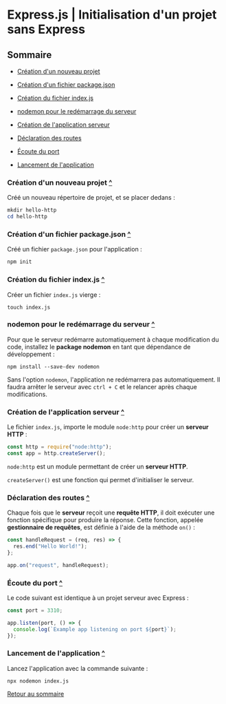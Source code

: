 # Express.js | Initialisation d'un projet sans Express

## Sommaire

- [Création d'un nouveau projet](#création-dun-nouveau-projet)

- [Création d'un fichier package.json](#création-dun-fichier-packagejson)

- [Création du fichier index.js](#création-du-fichier-indexjs)

- [nodemon pour le redémarrage du serveur](#nodemon-pour-le-redémarrage-du-serveur)

- [Création de l'application serveur](#création-de-lapplication-serveur)

- [Déclaration des routes](#déclaration-des-routes)

- [Écoute du port](#écoute-du-port)

- [Lancement de l'application](#lancement-de-lapplication)

### Création d'un nouveau projet [^](#sommaire)

Créé un nouveau répertoire de projet, et se placer dedans :

```powershell
mkdir hello-http
cd hello-http
```

### Création d'un fichier package.json [^](#sommaire)

Créé un fichier `package.json` pour l'application :

```powershell
npm init
```

### Création du fichier index.js [^](#sommaire)

Créer un fichier `index.js` vierge :

`touch index.js`

### nodemon pour le redémarrage du serveur [^](#sommaire)

Pour que le serveur redémarre automatiquement à chaque modification du code, installez le **package nodemon** en tant que dépendance de développement :

`npm install --save-dev nodemon`

Sans l'option `nodemon`, l'application ne redémarrera pas automatiquement. Il faudra arrêter le serveur avec `ctrl + C` et le relancer après chaque modifications.

### Création de l'application serveur [^](#sommaire)

Le fichier `index.js`, importe le module `node:http` pour créer un **serveur HTTP** :

```javascript
const http = require("node:http");
const app = http.createServer();
```

`node:http` est un module permettant de créer un **serveur HTTP**.

`createServer()` est une fonction qui permet d'initialiser le serveur.

### Déclaration des routes [^](#sommaire)

Chaque fois que le **serveur** reçoit une **requête HTTP**, il doit exécuter une fonction spécifique pour produire la réponse. Cette fonction, appelée **gestionnaire de requêtes**, est définie à l'aide de la méthode `on()` :

```javascript
const handleRequest = (req, res) => {
  res.end("Hello World!");
};

app.on("request", handleRequest);
```
 
### Écoute du port [^](#sommaire)

Le code suivant est identique à un projet serveur avec Express :

```javascript
const port = 3310;

app.listen(port, () => {
  console.log(`Example app listening on port ${port}`);
});
```

### Lancement de l'application [^](#sommaire)

Lancez l'application avec la commande suivante :

`npx nodemon index.js`

[Retour au sommaire](#sommaire)

